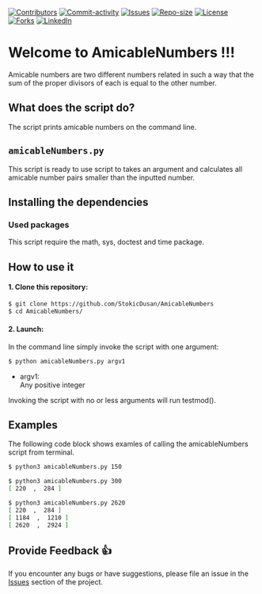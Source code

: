 [![Contributors][contributors-shield]][contributors-url]
[![Commit-activity][commit-activity-shield]][commit-activity-url]
[![Issues][issues-shield]][issues-url]
[![Repo-size][repo-size-shield]][repo-size-url]
[![License][license-shield]][license-url]  
[![Forks][forks-shield]][forks-url]
[![LinkedIn][linkedin-shield]][linkedin-url]

# Welcome to AmicableNumbers !!!

Amicable numbers are two different numbers related in such a way that the sum of the proper divisors of each is equal to the other number.

## What does the script do?
The script prints amicable numbers on the command line.

## `amicableNumbers.py`
This script is ready to use script to takes an argument and calculates all amicable number pairs smaller than the inputted number.

## Installing the dependencies

### Used packages
This script require the math, sys, doctest and time package.

## How to use it
#### 1. Clone this repository:
```bash
$ git clone https://github.com/StokicDusan/AmicableNumbers
$ cd AmicableNumbers/
```
#### 2. Launch:
In the command line simply invoke the script with one argument:
```bash
$ python amicableNumbers.py argv1
```
* argv1:  
Any positive integer  

Invoking the script with no or less arguments will run testmod().

## Examples

The following code block shows examles of calling the amicableNumbers script from terminal.

```bash
$ python3 amicableNumbers.py 150

$ python3 amicableNumbers.py 300
[ 220  ,  284 ]

$ python3 amicableNumbers.py 2620
[ 220  ,  284 ]
[ 1184  ,  1210 ]
[ 2620  ,  2924 ]
```
## Provide Feedback 👍

If you encounter any bugs or have suggestions, please file an issue in the
[Issues][issues-url]
section of the project.

[contributors-shield]: https://img.shields.io/github/contributors/StokicDusan/AmicableNumbers
[contributors-url]: https://github.com/StokicDusan/AmicableNumbers/graphs/contributors
[forks-shield]: https://img.shields.io/github/forks/StokicDusan/AmicableNumbers?style=social
[forks-url]: https://github.com/StokicDusan/AmicableNumbers/network/members
[issues-shield]: https://img.shields.io/github/issues/StokicDusan/AmicableNumbers
[issues-url]: https://github.com/StokicDusan/AmicableNumbers/issues
[commit-activity-shield]: https://img.shields.io/github/last-commit/StokicDusan/AmicableNumbers
[commit-activity-url]: https://github.com/StokicDusan/AmicableNumbers/graphs/commit-activity
[license-url]: https://github.com/StokicDusan/AmicableNumbers/blob/main/LICENSE
[license-shield]: https://img.shields.io/github/license/StokicDusan/AmicableNumbers
[repo-size-shield]: https://img.shields.io/github/repo-size/StokicDusan/AmicableNumbers
[repo-size-url]: https://img.shields.io/github/repo-size/StokicDusan/AmicableNumbers
[linkedin-shield]: https://img.shields.io/badge/LinkedIn-0077B5?style=plastice&logo=linkedin&logoColor=white
[linkedin-url]: https://linkedin.com/in/stokicdusan

